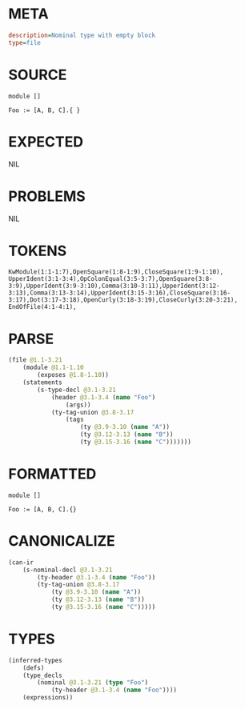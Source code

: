 # META
~~~ini
description=Nominal type with empty block
type=file
~~~
# SOURCE
~~~roc
module []

Foo := [A, B, C].{ }
~~~
# EXPECTED
NIL
# PROBLEMS
NIL
# TOKENS
~~~zig
KwModule(1:1-1:7),OpenSquare(1:8-1:9),CloseSquare(1:9-1:10),
UpperIdent(3:1-3:4),OpColonEqual(3:5-3:7),OpenSquare(3:8-3:9),UpperIdent(3:9-3:10),Comma(3:10-3:11),UpperIdent(3:12-3:13),Comma(3:13-3:14),UpperIdent(3:15-3:16),CloseSquare(3:16-3:17),Dot(3:17-3:18),OpenCurly(3:18-3:19),CloseCurly(3:20-3:21),
EndOfFile(4:1-4:1),
~~~
# PARSE
~~~clojure
(file @1.1-3.21
	(module @1.1-1.10
		(exposes @1.8-1.10))
	(statements
		(s-type-decl @3.1-3.21
			(header @3.1-3.4 (name "Foo")
				(args))
			(ty-tag-union @3.8-3.17
				(tags
					(ty @3.9-3.10 (name "A"))
					(ty @3.12-3.13 (name "B"))
					(ty @3.15-3.16 (name "C")))))))
~~~
# FORMATTED
~~~roc
module []

Foo := [A, B, C].{}
~~~
# CANONICALIZE
~~~clojure
(can-ir
	(s-nominal-decl @3.1-3.21
		(ty-header @3.1-3.4 (name "Foo"))
		(ty-tag-union @3.8-3.17
			(ty @3.9-3.10 (name "A"))
			(ty @3.12-3.13 (name "B"))
			(ty @3.15-3.16 (name "C")))))
~~~
# TYPES
~~~clojure
(inferred-types
	(defs)
	(type_decls
		(nominal @3.1-3.21 (type "Foo")
			(ty-header @3.1-3.4 (name "Foo"))))
	(expressions))
~~~
